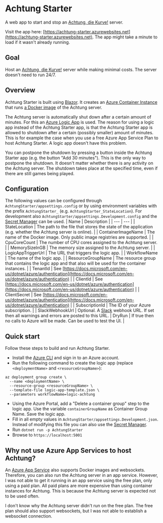 # Achtung Starter
A web app to start and stop an [Achtung, die Kurve!](https://github.com/marcusklaas/Achtung--die-Kurve-) server.

Visit the app here: [https://achtung-starter.azurewebsites.net](https://achtung-starter.azurewebsites.net). The app might take a minute to load if it wasn't already running.

## Goal
Host an [Achtung, die Kurve!](https://github.com/marcusklaas/Achtung--die-Kurve-) server while making minimal costs. The server doesn't need to run 24/7.

## Overview
Achtung Starter is built using [Blazor](https://dotnet.microsoft.com/apps/aspnet/web-apps/blazor). It creates an [Azure Container Instance](https://azure.microsoft.com/en-us/services/container-instances/) that runs [a Docker image](https://hub.docker.com/r/olrslp/achtung) of the Achtung server.

The Achtung server is automatically shut down after a certain amount of minutes. For this an [Azure Logic App](https://azure.microsoft.com/en-us/services/logic-apps/) is used. The reason for using a logic app instead of the Achtung Starter app, is that the Achtung Starter app is allowed to shutdown after a certain (possibly smaller) amount of minutes. This is for example the case when you use a free Azure App Service Plan to host Achtung Starter. A logic app doesn't have this problem.

You can postpone the shutdown by pressing a button inside the Achtung Starter app (e.g. the button "Add 30 minutes"). This is the only way to postpone the shutdown. It doesn't matter whether there is any activity on the Achtung server. The shutdown takes place at the specified time, even if there are still games being played.

## Configuration
The following values can be configured through `AchtungStarter/appsettings.config` or by using environment variables with the prefix `AchtungStarter_` (e.g. `AchtungStarter_StateLocation`). For development also `AchtungStarter/appsettings.Development.config` and the [Secret Manager](https://docs.microsoft.com/en-us/aspnet/core/security/app-secrets) can be used.
| Name | Description |
| --- | --- |
| StateLocation | The path to the file that stores the state of the application (e.g. whether the Achtung server is online). |
| ContainerImageName | The name of the Docker image. Only public image registries are supported. | 
| CpuCoreCount | The number of CPU cores assigned to the Achtung server. |
| MemorySizeInGB | The memory size assigned to the Achtung server. |
| LogicAppTriggerUrl | The URL that triggers the logic app. |
| WorkflowName | The name of the logic app. |
| ResourceGroupName | The resource group that contains the logic app and that also will be used for the container instances. |
| TenantId | See [https://docs.microsoft.com/en-us/dotnet/azure/authentication](https://docs.microsoft.com/en-us/dotnet/azure/authentication) |
| ClientId | See [https://docs.microsoft.com/en-us/dotnet/azure/authentication](https://docs.microsoft.com/en-us/dotnet/azure/authentication) |
| ClientSecret | See [https://docs.microsoft.com/en-us/dotnet/azure/authentication](https://docs.microsoft.com/en-us/dotnet/azure/authentication) |
| SubscriptionId | The ID of your Azure subscription. |
| SlackWebhookUrl | Optional. A [Slack](https://slack.com/) webhook URL. If set then all warnings and errors are posted to this URL.
| DryRun | If true then no calls to Azure will be made. Can be used to test the UI. |

## Quick start
Follow these steps to build and run Achtung Starter.
- Install the [Azure CLI](https://docs.microsoft.com/en-us/cli/azure/install-azure-cli) and sign in to an Azure account.
- Run the following command to create the logic app (replace `<deploymentName>` and `<resourceGroupName>`):
```
az deployment group create \
  --name <deploymentName> \
  --resource-group <resourceGroupName> \
  --template-file logic-app-template.json \
  --parameters workflowName=logic-achtung
```
- Using the Azure Portal, add a "Delete a container group" step to the logic app. Use the variable `containerGroupName` as Container Group Name. Save the logic app.
- Fill in all empty values in `AchtungStarter/appsettings.Development.json`. Instead of modifying this file you can also use the [Secret Manager](https://docs.microsoft.com/en-us/aspnet/core/security/app-secrets).
- Run `dotnet run -p AchtungStarter`
- Browse to `https://localhost:5001`


## Why not use Azure App Services to host Achtung?
An [Azure App Service](https://azure.microsoft.com/en-us/services/app-service/) also supports Docker images and websockets. Therefore, you can also run the Achtung server in an app service. However, I was not able to get it running in an app service using the free plan, only using a paid plan. All paid plans are more expensive than using container instances for Achtung. This is because the Achtung server is expected not to be used often.

I don't know why the Achtung server didn't run on the free plan. The free plan should also support websockets, but I was not able to establish a websocket connection.




